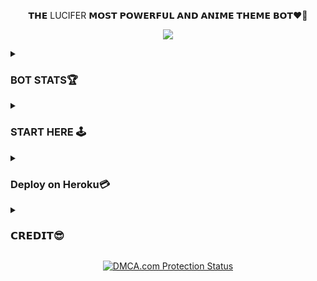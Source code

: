 <p align="center">
𝗧𝗛𝗘 LUCIFER 𝗠𝗢𝗦𝗧 𝗣𝗢𝗪𝗘𝗥𝗙𝗨𝗟 𝗔𝗡𝗗 𝗔𝗡𝗜𝗠𝗘 𝗧𝗛𝗘𝗠𝗘 𝗕𝗢𝗧❤🖤
</p>

<p align="center">
  <img src="https://te.legra.ph/file/f2b0a5b123b8c6de9cb39.jpg">
</p>

</details>

<details><summary><h3>BOT STATS🏆</h3></summary>
  

[![](https://img.shields.io/badge/MissCutie-v1.0-darkgreen)](#)
[![Stars](https://img.shields.io/github/stars/saifalisew1508/MissCutieRobot?style=flat-square&color=yellow)](https://github.com/saifalisew1508/MissCutieRobot/stargazers)
[![Forks](https://img.shields.io/github/forks/saifalisew1508/MissCutieRobot?style=flat-square&color=orange)](https://github.com/saifalisew1508/MissCutieRobot/fork)
[![Size](https://img.shields.io/github/repo-size/saifalisew1508/MissCutieRobot?style=flat-square&color=green)](https://github.com/saifalisew1508/MissCutieRobot)   
[![PTB](https://img.shields.io/badge/PTB-v13.9-blue)](https://docs.python-telegram-bot.org/)
[![Telethon](https://img.shields.io/badge/Telethon-1.24.0-blue)](https://docs.telethon.dev/)
[![Maintenance](https://img.shields.io/badge/Maintained%3F-yes-green.svg)](https://github.com/saifalisew1508/MissCutieRobot/graphs/commit-activity)
[![Open Source Love svg2](https://badges.frapsoft.com/os/v2/open-source.svg?v=103)](https://te.legra.ph/file/df927d1ca0aca971f472d.jpg)
[![Contributors](https://img.shields.io/github/contributors/saifalisew1508/MissCutieRobot?style=flat-square&color=green)](https://github.com/saifalisew1508/MissCutieRobot/graphs/contributors)
[![PRs Welcome](https://img.shields.io/badge/PRs-welcome-brightgreen.svg?style=flat-square)](https://makeapullrequest.com)  
[![Sparkline](https://stars.medv.io/saifalisew1508/MissCutieRobot.svg)](https://stars.medv.io/saifalisew1508/MissCutieRobot)
</p>
</details>

</details>
<details><summary><h3>START HERE 🕹</h3></summary>

<p align="center">
<a target="_blank"href="https://t.me/MissCutie_Bot"><img src="https://img.shields.io/badge/Telegram-2CA5E0?style=for-the-badge&logo=telegram&logoColor=white" /></a>&nbsp;&nbsp;&nbsp;&nbsp;
</p>
</details>
</details>
<details><summary><h3>Deploy on Heroku💳</h3></summary>

<p align="center"><a href="https://heroku.com/deploy?template=https://github.com/Recordu/MissCutieRobot"><img src="https://img.shields.io/badge/HEROKU-DEPLOY-blue?style=plastic&logo=heroku&logoColor=yellow"width="300"heigh="100" /></a></p>


</details>

<details><summary><h3>𝗖𝗥𝗘𝗗𝗜𝗧😎</h3></summary>
  
  # <p align="center"><a href="https://github.com/noob-kittu/YoneRobot"><img src="https://github-readme-stats.vercel.app/api/pin?username=noob-kittu&show_icons=true&theme=dracula&hide_border=true&repo=YoneRobot"></a></p>

<p align="center">

</details>

<p align="center">
    <a href="//www.dmca.com/Protection/Status.aspx?ID=899e4481-3dc5-49f5-98f2-abf0e5d051b8" title="DMCA.com Protection Status" class="dmca-badge"> <img src="https://images.dmca.com/Badges/dmca_protected_sml_120n.png?ID=899e4481-3dc5-49f5-98f2-abf0e5d051b8"  alt="DMCA.com Protection Status" /></a>  
</p>
